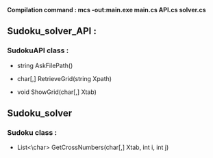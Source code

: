 **Compilation command : mcs -out:main.exe main.cs API.cs solver.cs**

## Sudoku_solver_API :

### SudokuAPI class :

* string AskFilePath()

* char[,] RetrieveGrid(string Xpath)

* void ShowGrid(char[,] Xtab)

## Sudoku_solver

### Sudoku class :

*  List<\char> GetCrossNumbers(char[,] Xtab, int i, int j)
